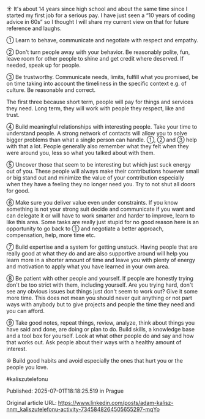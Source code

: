 ☀️ It's about 14 years since high school and about the same time since I started my first job for a serious pay. I have just seen a “10 years of coding advice in 60s” so I thought I will share my current view on that for future reference and laughs.


① Learn to behave, communicate and negotiate with respect and empathy.


② Don't turn people away with your behavior. Be reasonably polite, fun, leave room for other people to shine and get credit where deserved. If needed, speak up for people.


③ Be trustworthy. Communicate needs, limits, fulfill what you promised, be on time taking into account the timeliness in the specific context e.g. of culture. Be reasonable and correct.


The first three because short term, people will pay for things and services they need. Long term, they will work with people they respect, like and trust.


④ Build meaningful relationships with interesting people. Take your time to understand people. A strong network of contacts will allow you to solve bigger problems than what a single person can handle. ①, ② and ③ help with that a lot. People generally also remember what they felt when they were around you, less so what you talked about with them.


⑤ Uncover those that seem to be interesting but which just suck energy out of you. These people will always make their contributions however small or big stand out and minimize the value of your contribution especially when they have a feeling they no longer need you. Try to not shut all doors for good.


⑥ Make sure you deliver value even under constraints. If you know something is not your strong suit decide and communicate if you want and can delegate it or will have to work smarter and harder to improve, learn to like this area. Some tasks are really just stupid for no good reason here is an opportunity to go back to ① and negotiate a better approach, compensation, help, more time etc.


⑦ Build expertise and a system for getting unstuck. Having people that are really good at what they do and are also supportive around will help you learn more in a shorter amount of time and leave you with plenty of energy and motivation to apply what you have learned in your own area.


⑧ Be patient with other people and yourself. If people are honestly trying don't be too strict with them, including yourself. Are you trying hard, don't see any obvious issues but things just don't seem to work out? Give it some more time. This does not mean you should never quit anything or not part ways with anybody but to give projects and people the time they need and you can afford.


⑨ Take good notes, repeat things, review, analyze, think about things you have said and done, are doing or plan to do. Build skills, a knowledge base and a tool box for yourself. Look at what other people do and say and how that works out. Ask people about their ways with a healthy amount of interest.


⑩ Build good habits and avoid especially the ones that hurt you or the people you love.


#kaliszutelefonu


Published: 2025-07-01T18:18:25.519 in Prague

Original article URL: https://www.linkedin.com/posts/adam-kalisz-nnm_kaliszutelefonu-activity-7345848264505655297-mqYo

